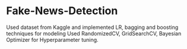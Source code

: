 # Fake-News-Detection
Used dataset from Kaggle and implemented LR, bagging and boosting techniques for modeling
Used RandomizedCV, GridSearchCV, Bayesian Optimizer for Hyperparameter tuning.
